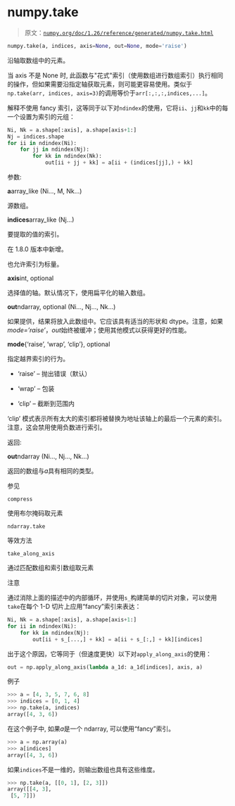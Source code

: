 # numpy.take

> 原文：[`numpy.org/doc/1.26/reference/generated/numpy.take.html`](https://numpy.org/doc/1.26/reference/generated/numpy.take.html)

```py
numpy.take(a, indices, axis=None, out=None, mode='raise')
```

沿轴取数组中的元素。

当 axis 不是 None 时, 此函数与"花式"索引（使用数组进行数组索引）执行相同的操作，但如果需要沿指定轴获取元素，则可能更容易使用。类似于`np.take(arr, indices, axis=3)`的调用等价于`arr[:,:,:,indices,...]`。

解释不使用 fancy 索引，这等同于以下对`ndindex`的使用，它将`ii`、`jj`和`kk`中的每一个设置为索引的元组：

```py
Ni, Nk = a.shape[:axis], a.shape[axis+1:]
Nj = indices.shape
for ii in ndindex(Ni):
    for jj in ndindex(Nj):
        for kk in ndindex(Nk):
            out[ii + jj + kk] = a[ii + (indices[jj],) + kk] 
```

参数:

**a**array_like (Ni…, M, Nk…)

源数组。

**indices**array_like (Nj…)

要提取的值的索引。

在 1.8.0 版本中新增。

也允许索引为标量。

**axis**int, optional

选择值的轴。默认情况下，使用扁平化的输入数组。

**out**ndarray, optional (Ni…, Nj…, Nk…)

如果提供，结果将放入此数组中。它应该具有适当的形状和 dtype。注意，如果*mode=’raise’*，*out*始终被缓冲；使用其他模式以获得更好的性能。

**mode**{‘raise’, ‘wrap’, ‘clip’}, optional

指定越界索引的行为。

+   ‘raise’ – 抛出错误（默认）

+   ‘wrap’ – 包装

+   ‘clip’ – 截断到范围内

‘clip’ 模式表示所有太大的索引都将被替换为地址该轴上的最后一个元素的索引。注意，这会禁用使用负数进行索引。

返回:

**out**ndarray (Ni…, Nj…, Nk…)

返回的数组与*a*具有相同的类型。

参见

`compress`

使用布尔掩码取元素

`ndarray.take`

等效方法

`take_along_axis`

通过匹配数组和索引数组取元素

注意

通过消除上面的描述中的内部循环，并使用`s_`构建简单的切片对象，可以使用`take`在每个 1-D 切片上应用“fancy”索引来表达：

```py
Ni, Nk = a.shape[:axis], a.shape[axis+1:]
for ii in ndindex(Ni):
    for kk in ndindex(Nj):
        out[ii + s_[...,] + kk] = a[ii + s_[:,] + kk][indices] 
```

出于这个原因，它等同于（但速度更快）以下对`apply_along_axis`的使用：

```py
out = np.apply_along_axis(lambda a_1d: a_1d[indices], axis, a) 
```

例子

```py
>>> a = [4, 3, 5, 7, 6, 8]
>>> indices = [0, 1, 4]
>>> np.take(a, indices)
array([4, 3, 6]) 
```

在这个例子中, 如果*a*是一个 ndarray, 可以使用“fancy”索引。

```py
>>> a = np.array(a)
>>> a[indices]
array([4, 3, 6]) 
```

如果`indices`不是一维的，则输出数组也具有这些维度。

```py
>>> np.take(a, [[0, 1], [2, 3]])
array([[4, 3],
 [5, 7]]) 
```
